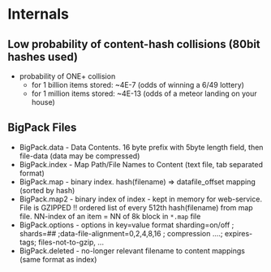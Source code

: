 # Internals

## Low probability of content-hash collisions (80bit hashes used)
* probability of ONE+ collision
    *  for 1 billion items stored: ~4E-7 (odds of winning a 6/49 lottery)
    *  for 1 million items stored: ~4E-13 (odds of a meteor landing on your house)

## BigPack Files
* BigPack.data  - Data Contents. 16 byte prefix with 5byte length field, then file-data (data may be compressed)
* BigPack.index - Map Path/File Names to Content (text file, tab separated format)
* BigPack.map  - binary index. hash(filename) => datafile_offset mapping (sorted by hash)
* BigPack.map2 - binary index of index - kept in memory for web-service. File is GZIPPED !!
                 ordered list of every 512th hash(filename) from map file.
                 NN-index of an item = NN of 8k block in `*.map` file
* BigPack.options - options in key=value format
    sharding=on/off ; shards=## ;data-file-alignment=0,2,4,8,16 ; compression ....; expires-tags; files-not-to-gzip, ...
* BigPack.deleted - no-longer relevant filename to content mappings (same format as index)


